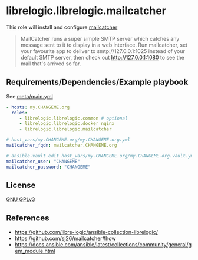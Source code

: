 # librelogic.librelogic.mailcatcher

This role will install and configure [mailcatcher](https://github.com/sj26/mailcatcher)

> MailCatcher runs a super simple SMTP server which catches any message sent to it to display in a web interface. Run mailcatcher, set your favourite app to deliver to smtp://127.0.0.1:1025 instead of your default SMTP server, then check out http://127.0.0.1:1080 to see the mail that's arrived so far.


## Requirements/Dependencies/Example playbook

See [meta/main.yml](meta/main.yml)

```yaml
- hosts: my.CHANGEME.org
  roles:
     - librelogic.librelogic.common # optional
     - librelogic.librelogic.docker_nginx
     - librelogic.librelogic.mailcatcher

# host_vars/my.CHANGEME.org/my.CHANGEME.org.yml
mailcatcher_fqdn: mailcatcher.CHANGEME.org

# ansible-vault edit host_vars/my.CHANGEME.org/my.CHANGEME.org.vault.yml
mailcatcher_user: "CHANGEME"
mailcatcher_password: "CHANGEME"
```

## License

[GNU GPLv3](https://www.gnu.org/licenses/gpl-3.0.txt)

## References

- https://github.com/libre-logic/ansible-collection-librelogic/
- https://github.com/sj26/mailcatcher#how
- https://docs.ansible.com/ansible/latest/collections/community/general/gem_module.html

